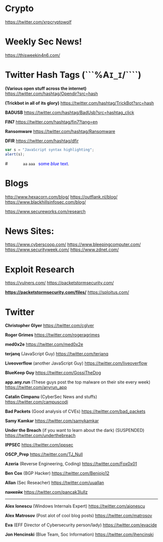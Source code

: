 # Crypto

https://twitter.com/xrpcryptowolf


# Weekly Sec News!

https://thisweekin4n6.com/

# Twitter Hash Tags (```%A`I_I`/````)
**(Various open stuff across the internet)**
https://twitter.com/hashtag/Opendir?src=hash

**(Trickbot in all of its glory)**
https://twitter.com/hashtag/TrickBot?src=hash

**BADUSB**
https://twitter.com/hashtag/BadUsb?src=hashtag_click

**FIN7**
https://twitter.com/hashtag/fin7?lang=en

**Ransomware**
https://twitter.com/hashtag/Ransomware

**DFIR**
https://twitter.com/hashtag/dfir


```javascript
var s = "JavaScript syntax highlighting";
alert(s);
```
#```        aa ``` ```aaa ```
<span style="color:blue">some *blue* text</span>.

# Blogs
http://www.hexacorn.com/blog/
https://outflank.nl/blog/
https://www.blackhillsinfosec.com/blog/

https://www.secureworks.com/research


# News Sites:
https://www.cyberscoop.com/
https://www.bleepingcomputer.com/
https://www.securityweek.com/
https://www.zdnet.com/

# Exploit Research
https://vulners.com/
https://packetstormsecurity.com/

**https://packetstormsecurity.com/files/**
https://sploitus.com/

# Twitter

**Christopher Glyer**
https://twitter.com/cglyer

**Roger Grimes**
https://twitter.com/rogeragrimes

**med0x2e**
https://twitter.com/med0x2e

**terjanq** (JavaScript Guy)
https://twitter.com/terjanq

**Liveoverflow**  (another JavaScript Guy)
https://twitter.com/liveoverflow

**BlueKeep Guy**
https://twitter.com/GossiTheDog

**app.any.run** (These guys post the top malware on their site every week)
https://twitter.com/anyrun_app

**Catalin Cimpanu** (CyberSec News and stuffs)
https://twitter.com/campuscodi

**Bad Packets** (Good analysis of CVEs)
https://twitter.com/bad_packets

**Samy Kamkar**
https://twitter.com/samykamkar

**Under the Breach** (if you want to learn about the dark) (SUSPENDED)
https://twitter.com/underthebreach

**IPPSEC**
https://twitter.com/ippsec

**OSCP_Prep**
https://twitter.com/TJ_Null

**Azeria** (Reverse Engineering, Coding)
https://twitter.com/Fox0x01

**Ben Cox** (BGP Hacker)
https://twitter.com/Benjojo12

**Allan** (Sec Reseacher)
https://twitter.com/uuallan

**панкейк**
https://twitter.com/pancak3lullz

--------------------------------
**Alex Ionescu** (Windows Internals Expert)
https://twitter.com/aionescu

**Alex Matrosov** (Post alot of cool blog posts)
https://twitter.com/matrosov 

**Eva**  (EFF Director of Cybersecurity person/lady)
https://twitter.com/evacide

**Jon Hencinski** (Blue Team, Soc Information)
https://twitter.com/jhencinski

